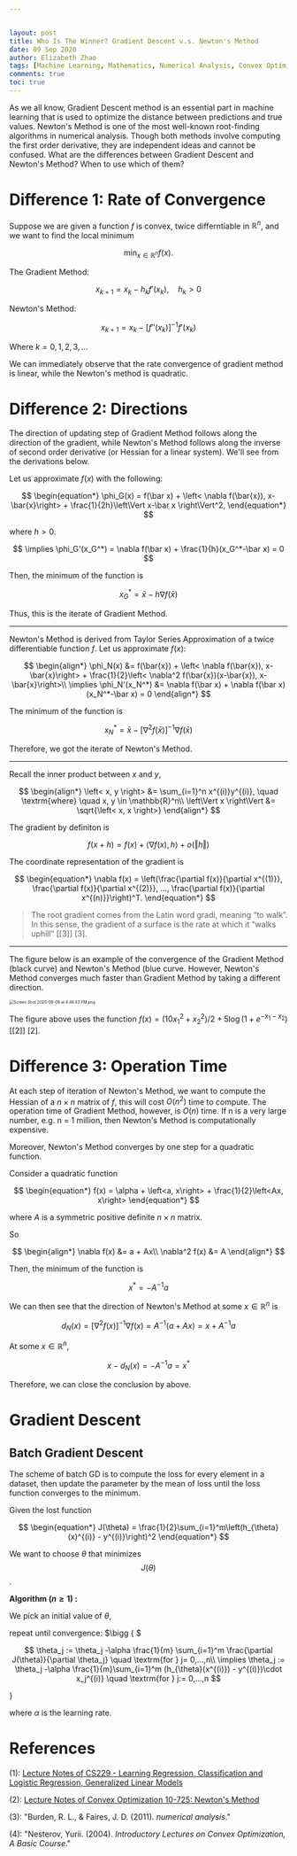 ```yaml
---


layout: post
title: Who Is The Winner? Gradient Descent v.s. Newton's Method
date: 09 Sep 2020
author: Elizabeth Zhao
tags: [Machine Learning, Mathematics, Numerical Analysis, Convex Optimization]
comments: true
toc: true
---
```


<!--abstract to make Jekyll stable-->

As we all know, Gradient Descent method is an essential part in machine learning that is used to optimize the distance between predictions and true values. Newton's Method is one of the most well-known root-finding algorithms in numerical analysis. Though both methods involve computing the first order derivative, they are independent ideas and cannot be confused. What are the differences between Gradient Descent and Newton's Method? When to use which of them?

# Difference 1: Rate of Convergence 

Suppose we are given a function $f$ is convex, twice differntiable in $\mathbb{R}^n$, and we want to find the local minimum 


$$
\begin{equation*}
\min_{x\in \mathbb{R}^n} f(x).
\end{equation*}
$$



The Gradient Method:


$$
\begin{equation*}
x_{k+1} = x_k - h_k f'(x_k),\quad h_k > 0
\end{equation*}
$$



Newton's Method:



$$
\begin{equation*}
x_{k+1} = x_k - [f''(x_k)]^{-1}f'(x_k)
\end{equation*}
$$


Where $k = 0, 1, 2, 3,...$

We can immediately observe that the rate convergence of gradient method is linear, while the Newton's method is quadratic. 

# Difference 2: Directions

The direction of updating step of Gradient Method follows along the direction of the gradient, while Newton's Method follows along the inverse of second order derivative (or Hessian for a linear system). We'll see from the derivations below. 

Let us approximate $f(x)$ with the following:


$$
\begin{equation*}
\phi_G(x) = f(\bar x) + \left<	\nabla f(\bar{x}), x-\bar{x}\right> + \frac{1}{2h}\left\Vert x-\bar x \right\Vert^2,
\end{equation*}
$$


where $h >0$. 


$$
\implies \phi_G'(x_G^*) = \nabla f(\bar x) + \frac{1}{h}(x_G^*-\bar x) = 0
$$


Then, the minimum of the function is


$$
\begin{equation*}
x^*_G = \bar x - h \nabla f(\bar x)
\end{equation*}
$$


Thus, this is the iterate of Gradient Method. 

---

Newton's Method is derived from Taylor Series Approximation of a twice differentiable function $f$. Let us approximate $f(x)$:


$$
\begin{align*}
	\phi_N(x) &= f(\bar{x}) + \left<	\nabla f(\bar{x}), x-\bar{x}\right> + \frac{1}{2}\left<	\nabla^2 f(\bar{x})(x-\bar{x}), x-\bar{x}\right>\\
	\implies \phi_N'(x_N^*) &= \nabla f(\bar x) +  \nabla f(\bar x)(x_N^*-\bar x) = 0
\end{align*}
$$



The minimum of the function is


$$
\begin{equation*}
x_N^* = \bar x - \left[	\nabla^2f(\bar x)\right]^{-1} \nabla f(\bar x)
\end{equation*}
$$


Therefore, we got the iterate of Newton's Method.

---

Recall the inner product between $x$ and $y$, 


$$
\begin{align*}
\left< x, y \right> &= \sum_{i=1}^n x^{(i)}y^{(i)}, \quad \textrm{where} \quad x, y \in \mathbb{R}^n\\
\left\Vert x \right\Vert &= \sqrt{\left< x, x \right>}
\end{align*}
$$


The gradient by definiton is 


$$
\begin{equation*}
f(x+h) = f(x) + \left< \nabla f(x), h \right> + o(\Vert h\Vert)
\end{equation*}
$$



The coordinate representation of the gradient is


$$
\begin{equation*}
\nabla f(x) = \left(\frac{\partial f(x)}{\partial x^{(1)}}, \frac{\partial f(x)}{\partial x^{(2)}}, ..., \frac{\partial f(x)}{\partial x^{(n)}}\right)^T.
\end{equation*}
$$



> The root gradient comes from the Latin word gradi, meaning “to walk”. In this sense, the gradient of a surface is the rate at which it “walks uphill” [[3]] [3].

---

The figure below is an example of the convergence of the Gradient Method (black curve) and Newton's Method (blue curve. However, Newton's Method converges much faster than Gradient Method by taking a different direction. 

<img src="https://i.loli.net/2020/09/10/3yn7vBqNaGzD8kU.png" alt="Screen Shot 2020-09-09 at 4.48.43 PM.png" style="zoom:50%;" />

The figure above uses the function $f(x)= (10x_1^2 + x_2^2)/2 + 5\log(1 + e^{-x_1-x_2})$ [[2]] [2].

# Difference 3: Operation Time 

At each step of iteration of Newton's Method, we want to compute the Hessian of a $n \times n$ matrix of $f$, this will cost $O(n^2)$ time to compute. The operation time of Gradient Method, however, is $O(n)$ time. If n is a very large number, e.g. n = 1 million, then Newton's Method is computationally expensive. 

Moreover, Newton's Method converges by one step for a quadratic function.

Consider a quadratic function


$$
\begin{equation*}
f(x) = \alpha + \left<a, x\right> + \frac{1}{2}\left<Ax, x\right>
\end{equation*}
$$


where $A$ is a symmetric positive definite $n \times n$ matrix.

So


$$
\begin{align*}
	\nabla f(x) &= a + Ax\\
	\nabla^2 f(x) &= A
\end{align*}
$$


Then, the minimum of the function is 


$$
\begin{equation*}
	x^* =-A^{-1}a
\end{equation*}
$$


We can then see that the direction of Newton's Method at some $x \in \mathbb{R}^n$ is


$$
\begin{equation*}
d_N(x)= \left[	\nabla^2 f(x)\right]^{-1}	\nabla f(x)= A^{-1}(a+ Ax) = x + A^{-1}a
\end{equation*}
$$


At some $x \in \mathbb{R}^n$, 


$$
\begin{equation*}
x - d_N(x) = -A^{-1}a = x^*
\end{equation*}
$$


Therefore, we can close the conclusion by above.

# Gradient Descent

## Batch Gradient Descent 

The scheme of batch GD  is to compute the loss for every element in a dataset, then update the parameter by the mean of loss until the loss function converges to the minimum.

Given the lost function


$$
\begin{equation*}
J(\theta) = \frac{1}{2}\sum_{i=1}^m\left(h_{\theta}(x)^{(i)} - y^{(i)}\right)^2
\end{equation*}
$$



We want to choose $\theta$ that minimizes $$J(\theta)$$. 

**Algorithm ($n\geq 1$) :**

We pick an initial value of $\theta$,

repeat until convergence: $\bigg \{ $ 



$$
\theta_j := \theta_j -\alpha \frac{1}{m} \sum_{i=1}^m \frac{\partial J(\theta)}{\partial \theta_j} \quad \textrm{for } j= 0,...,n\\
\implies \theta_j := \theta_j -\alpha \frac{1}{m}\sum_{i=1}^m (h_{\theta}(x^{(i)}) - y^{(i)})\cdot x_j^{(i)} \quad \textrm{for } j:= 0,...,n
$$



$\bigg \}$

where $\alpha$ is the learning rate.

# References

(1): [Lecture Notes of CS229 - Learning Regression, Classification and Logistic Regression, Generalized Linear Models](https://see.stanford.edu/materials/aimlcs229/cs229-notes1.pdf/ )

(2): [Lecture Notes of Convex Optimization 10-725: Newton's Method](http://www.stat.cmu.edu/~ryantibs/convexopt-S15/lectures/14-newton.pdf )

(3): "Burden, R. L., &amp; Faires, J. D. (2011). *numerical analysis*."

(4): "Nesterov, Yurii. (2004). *Introductory Lectures on Convex Optimization, A Basic Course*."

